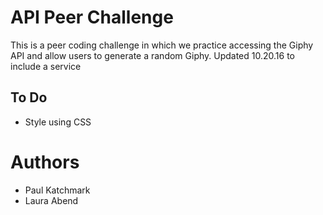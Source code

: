 # API Peer Challenge
This is a peer coding challenge in which we practice accessing the Giphy API and allow users to generate a random Giphy.
Updated 10.20.16 to include a service

## To Do
- Style using CSS

# Authors
- Paul Katchmark
- Laura Abend
